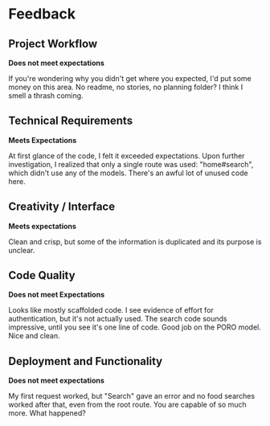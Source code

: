# Feedback

## Project Workflow

**Does not meet expectations**

If you're wondering why you didn't get where you expected, I'd put some money on this area.  No readme, no stories, no planning folder?  I think I smell a thrash coming.

## Technical Requirements

**Meets Expectations**

At first glance of the code, I felt it exceeded expectations.  Upon further investigation, I realized that only a single route was used: "home#search", which didn't use any of the models.  There's an awful lot of unused code here.


## Creativity / Interface

**Meets expectations**

Clean and crisp, but some of the information is duplicated and its purpose is unclear.

## Code Quality

**Does not meet Expectations**

Looks like mostly scaffolded code. I see evidence of effort for authentication, but it's not actually used.  The search code sounds impressive, until you see it's one line of code.  Good job on the PORO model.  Nice and clean.

## Deployment and Functionality

**Does not meet expectations**

My first request worked, but "Search" gave an error and no food searches worked after that, even from the root route.  You are capable of so much more.  What happened?
